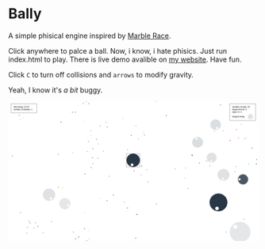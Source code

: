 # Bally

A simple phisical engine inspired by [Marble Race](https://www.youtube.com/watch?v=1ldxrApreog).

Click anywhere to palce a ball. Now, i know, i hate phisics. Just run index.html to play. There is live demo avalible on [my website](https://okkindel.github.io/bally/). Have fun.

Click `C` to turn off collisions and `arrows` to modify gravity.

Yeah, I know it's _a bit_ buggy.

![screenshot](./ss.png)
